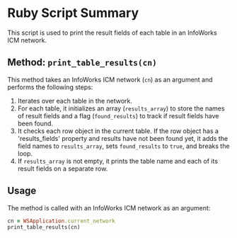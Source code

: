# Ruby Script Summary

This script is used to print the result fields of each table in an InfoWorks ICM network.

## Method: `print_table_results(cn)`

This method takes an InfoWorks ICM network (`cn`) as an argument and performs the following steps:

1. Iterates over each table in the network.
2. For each table, it initializes an array (`results_array`) to store the names of result fields and a flag (`found_results`) to track if result fields have been found.
3. It checks each row object in the current table. If the row object has a 'results_fields' property and results have not been found yet, it adds the field names to `results_array`, sets `found_results` to `true`, and breaks the loop.
4. If `results_array` is not empty, it prints the table name and each of its result fields on a separate row.

## Usage

The method is called with an InfoWorks ICM network as an argument:

```ruby
cn = WSApplication.current_network
print_table_results(cn)